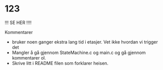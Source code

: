 # 123

!!! SE HER !!!!

Kommentarer 
- bruker noen ganger ekstra lang tid i etasjer. Vet ikke hvordan vi trigger det
- Mangler å gå gjennom StateMachine.c og main.c og gå gjennom kommentarer ol.
- Skrive litt i README filen som forklarer heisen.
